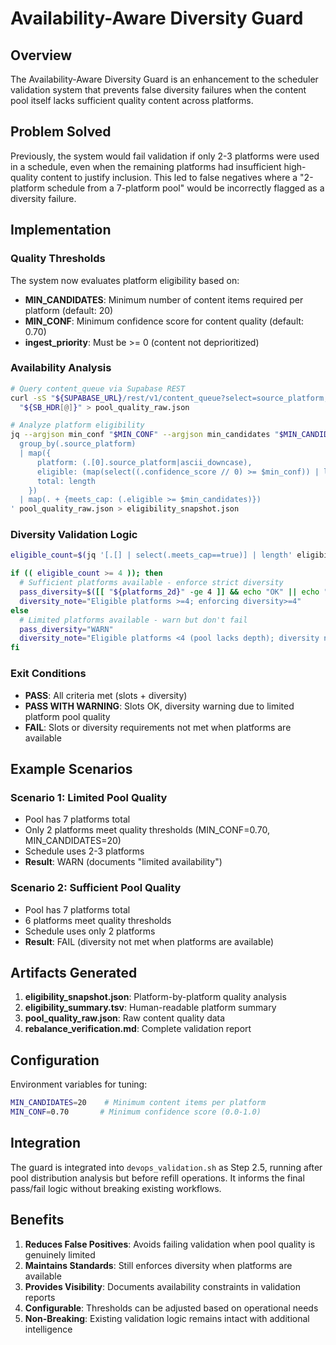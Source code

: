 # Availability-Aware Diversity Guard

## Overview

The Availability-Aware Diversity Guard is an enhancement to the scheduler validation system that prevents false diversity failures when the content pool itself lacks sufficient quality content across platforms.

## Problem Solved

Previously, the system would fail validation if only 2-3 platforms were used in a schedule, even when the remaining platforms had insufficient high-quality content to justify inclusion. This led to false negatives where a "2-platform schedule from a 7-platform pool" would be incorrectly flagged as a diversity failure.

## Implementation

### Quality Thresholds

The system now evaluates platform eligibility based on:

- **MIN_CANDIDATES**: Minimum number of content items required per platform (default: 20)
- **MIN_CONF**: Minimum confidence score for content quality (default: 0.70)
- **ingest_priority**: Must be >= 0 (content not deprioritized)

### Availability Analysis

```bash
# Query content_queue via Supabase REST
curl -sS "${SUPABASE_URL}/rest/v1/content_queue?select=source_platform,confidence_score,ingest_priority,is_posted,is_approved&is_approved=eq.true&ingest_priority=gte.0&or=(is_posted.is.null,is_posted.eq.false)" \
  "${SB_HDR[@]}" > pool_quality_raw.json

# Analyze platform eligibility
jq --argjson min_conf "$MIN_CONF" --argjson min_candidates "$MIN_CANDIDATES" '
  group_by(.source_platform) 
  | map({
      platform: (.[0].source_platform|ascii_downcase),
      eligible: (map(select((.confidence_score // 0) >= $min_conf)) | length),
      total: length
    })
  | map(. + {meets_cap: (.eligible >= $min_candidates)})
' pool_quality_raw.json > eligibility_snapshot.json
```

### Diversity Validation Logic

```bash
eligible_count=$(jq '[.[] | select(.meets_cap==true)] | length' eligibility_snapshot.json)

if (( eligible_count >= 4 )); then
  # Sufficient platforms available - enforce strict diversity
  pass_diversity=$([[ "${platforms_2d}" -ge 4 ]] && echo "OK" || echo "FAIL")
  diversity_note="Eligible platforms >=4; enforcing diversity>=4"
else
  # Limited platforms available - warn but don't fail
  pass_diversity="WARN" 
  diversity_note="Eligible platforms <4 (pool lacks depth); diversity not enforced"
fi
```

### Exit Conditions

- **PASS**: All criteria met (slots + diversity)
- **PASS WITH WARNING**: Slots OK, diversity warning due to limited platform pool quality
- **FAIL**: Slots or diversity requirements not met when platforms are available

## Example Scenarios

### Scenario 1: Limited Pool Quality
- Pool has 7 platforms total
- Only 2 platforms meet quality thresholds (MIN_CONF=0.70, MIN_CANDIDATES=20)
- Schedule uses 2-3 platforms
- **Result**: WARN (documents "limited availability")

### Scenario 2: Sufficient Pool Quality  
- Pool has 7 platforms total
- 6 platforms meet quality thresholds
- Schedule uses only 2 platforms
- **Result**: FAIL (diversity not met when platforms are available)

## Artifacts Generated

1. **eligibility_snapshot.json**: Platform-by-platform quality analysis
2. **eligibility_summary.tsv**: Human-readable platform summary  
3. **pool_quality_raw.json**: Raw content quality data
4. **rebalance_verification.md**: Complete validation report

## Configuration

Environment variables for tuning:

```bash
MIN_CANDIDATES=20    # Minimum content items per platform
MIN_CONF=0.70       # Minimum confidence score (0.0-1.0)
```

## Integration

The guard is integrated into `devops_validation.sh` as Step 2.5, running after pool distribution analysis but before refill operations. It informs the final pass/fail logic without breaking existing workflows.

## Benefits

1. **Reduces False Positives**: Avoids failing validation when pool quality is genuinely limited
2. **Maintains Standards**: Still enforces diversity when platforms are available  
3. **Provides Visibility**: Documents availability constraints in validation reports
4. **Configurable**: Thresholds can be adjusted based on operational needs
5. **Non-Breaking**: Existing validation logic remains intact with additional intelligence
